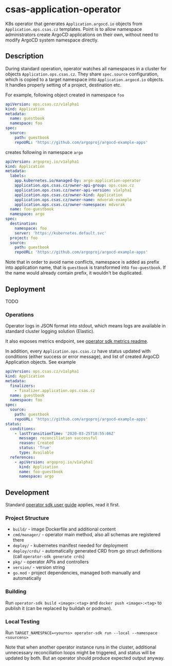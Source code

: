 # csas-application-operator

K8s operator that generates `Application.argocd.io` objects from `Application.ops.csas.cz` templates.
Point is to allow namespace administrators create ArgoCD applications on their own, without need to modify ArgoCD
system namespace directly.

## Description

During standard operation, operator watches all namespaces in a cluster for objects `Application.ops.csas.cz`.
They share `spec.source` configuration, which is copied to a target namespace into `Application.argocd.io` objects. It handles
properly setting of a project, destination etc.

For example, following object created in namespace `foo`
```yaml
apiVersion: ops.csas.cz/v1alpha1
kind: Application
metadata:
  name: guestbook
  namespace: foo
spec:
  source:
    path: guestbook
    repoURL: 'https://github.com/argoproj/argocd-example-apps'
```

creates following in namespace `argo`
```yaml
apiVersion: argoproj.io/v1alpha1
kind: Application
metadata:
  labels:
    app.kubernetes.io/managed-by: argo-application-operator
    application.ops.csas.cz/owner-api-group: ops.csas.cz
    application.ops.csas.cz/owner-api-version: v1alpha1
    application.ops.csas.cz/owner-kind: Application
    application.ops.csas.cz/owner-name: mdvorak-example
    application.ops.csas.cz/owner-namespace: mdvorak
  name: foo-guestbook
  namespace: argo
spec:
  destination:
    namespace: foo
    server: 'https://kubernetes.default.svc'
  project: foo
  source:
    path: guestbook
    repoURL: 'https://github.com/argoproj/argocd-example-apps'
```

Note that in order to avoid name conflicts, namespace is added as prefix into application name, that is `guestbook`
is transformed into `foo-guestbook`. If the name would already contain prefix, it wouldn't be duplicated.

## Deployment

TODO

### Operations

Operator logs in JSON format into stdout, which means logs are available in standard cluster logging solution (Elastic).

It also exposes metrics endpoint, see 
[operator sdk metrics readme](https://github.com/operator-framework/operator-sdk/blob/master/doc/user/metrics/README.md).

In addition, every `Application.ops.csas.cz` have status updated with conditions (either success or error message), and
list of created ArgoCD Application objects. See example

```yaml
apiVersion: ops.csas.cz/v1alpha1
kind: Application
metadata:
  finalizers:
    - finalizer.application.ops.csas.cz
  name: guestbook
  namespace: foo
spec:
  source:
    path: guestbook
    repoURL: 'https://github.com/argoproj/argocd-example-apps'
status:
  conditions:
    - lastTransitionTime: '2020-03-25T10:55:06Z'
      message: reconciliation successful
      reason: Created
      status: 'True'
      type: Available
  references:
    - apiVersion: argoproj.io/v1alpha1
      kind: Application
      name: foo-guestbook
      namespace: argo
```

## Development

Standard [operator sdk user guide](https://github.com/operator-framework/operator-sdk/blob/master/doc/user-guide.md)
applies, read it first.

### Project Structure

* `build/` - image Dockerfile and additional content
* `cmd/manager/` - operator main method, also all schemas are registered there
* `deploy/` - kubernetes manifest needed for deployment
* `deploy/crds/` - automatically generated CRD from go struct definitions (call `operator-sdk generate crds`)
* `pkg/` - operator APIs and controllers
* `version/` - version string
* `go.mod` - project dependencies, managed both manually and automatically

### Building

Run `operator-sdk build <image>:<tag>` and `docker push <image>:<tag>` to publish it (can be replaced by buildah or podman).

### Local Testing

Run `TARGET_NAMESPACE=<yourns> operator-sdk run --local --namespace <sourcens>`

Note that when another operator instance runs in the cluster, additional unnecessary reconciliation loops might be 
triggered, and status will be updated by both. But an operator should produce expected output anyway.
